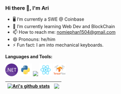 ### Hi there 👋, I'm Ari

- 🖥️ I’m currently a SWE @ Coinbase
- 🤖 I’m currently learning Web Dev and BlockChain
- 📫 How to reach me: nomiephan1504@gmail.com
- 😄 Pronouns: he/him
- ⚡ Fun fact: I am into mechanical keyboards. 


**Languages and Tools:**  

<code><img height="40" src="https://raw.githubusercontent.com/github/explore/80688e429a7d4ef2fca1e82350fe8e3517d3494d/topics/dotnet/dotnet.png"></code>
<code><img height="40" src="https://raw.githubusercontent.com/github/explore/80688e429a7d4ef2fca1e82350fe8e3517d3494d/topics/python/python.png"></code>
<code><img height="40" src="https://raw.githubusercontent.com/github/explore/80688e429a7d4ef2fca1e82350fe8e3517d3494d/topics/c#/c#.png"></code>
<code><img height="40" src="https://raw.githubusercontent.com/github/explore/80688e429a7d4ef2fca1e82350fe8e3517d3494d/topics/react/react.png"></code>
<code><img height="40" src="https://raw.githubusercontent.com/github/explore/80688e429a7d4ef2fca1e82350fe8e3517d3494d/topics/tensorflow/tensorflow.png"></code>

| <a href="https://github.com/nhatduy227/github-readme-stats"><img align="center" src="https://github-readme-stats.vercel.app/api?username=nhatduy227&show_icons=true&include_all_commits=true&theme=buefy&hide_border=true" alt="Ari's github stats" /></a> | <a href="https://github.com/AriNguyen/github-readme-stats"><img align="center" src="https://github-readme-stats.vercel.app/api/top-langs/?username=nhatduy227&hide=jupyter%20notebook&layout=compact&theme=buefy&hide_border=true" /></a> |
| ------------- | ------------- |




